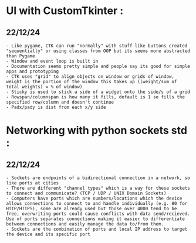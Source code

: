 # UI with CustomTkinter : 
  ## 22/12/24
    - Like pygame, CTK can run "normally" with stuff like buttons created "sequentially" or using classes from OOP but its seems more abstracted than Pygame
    - Window and event loop is built in
    - Documentation seems pretty simple and people say its good for simple apps and prototyping
    - CTK uses "grid" to align objects on window or grids of window, weight is the portion of the window this takes up ((weight/sum of total weights) = % of window)
    - Sticky is used to stick a side of a widget onto the side/s of a grid
    - Rowspan/columnspan is how many it fills, default is 1 so fills the specified row/column and doesn't continue
    - Padx/pady is dist from each x/y side

# Networking with python sockets std : 
  ## 22/12/24
    - Sockets are endpoints of a bidirectional connection in a network, so like ports at cities
    - There are different "channel types" which is a way for these sockets to connect and communicate? (TCP / UDP / UNIX Domain Sockets)
    - Computers have ports which are numbers/locations which the device allows connections to connect to and handle individually (e.g. 80 for HTTP/HTTPS), some are already used but those over 4000 tend to be free, overwriting ports could cause conflicts with data send/recieved. Use of ports separates connections making it easier to differentiate between connections and easily manage the data to/from them.
    - Sockets are the combination of ports and local IP address to target the device and its specific port